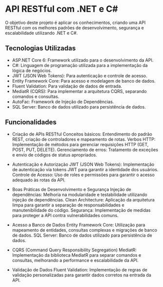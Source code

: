 # API RESTful com .NET e C#
O objetivo deste projeto é aplicar os conhecimentos, criando uma API RESTful com os melhores padrões de desenvolvimento, segurança e escalabilidade utilizando .NET e C#.

## Tecnologias Utilizadas
- ASP.NET Core 6: Framework utilizado para o desenvolvimento da API.
- C#: Linguagem de programação utilizada para a implementação da lógica de negócios.
- JWT (JSON Web Tokens): Para autenticação e controle de acesso.
- Entity Framework Core: Para acesso e modelagem de banco de dados.
- Fluent Validation: Para validação de dados de entrada.
- MediatR (CQRS): Para implementar a arquitetura CQRS, separando comandos e consultas.
- AutoFac: Framework de Injeção de Dependências.
- SQL Server: Banco de dados utilizado para persistência de dados.
 
## Funcionalidades
- Criação de APIs RESTful
Conceitos básicos: Entendimento do padrão REST, criação de controladores e mapeamento de rotas.
Verbos HTTP: Implementação de métodos para gerenciar requisições HTTP (GET, POST, PUT, DELETE).
Gerenciamento de erros: Tratamento de exceções e envio de códigos de status apropriados.

- Autenticação e Autorização
JWT (JSON Web Tokens): Implementação de autenticação via tokens JWT para garantir a identidade dos usuários.
Controle de Acesso: Uso de roles e permissões para garantir o acesso adequado às rotas da API.

- Boas Práticas de Desenvolvimento e Segurança
Injeção de dependências: Melhoria na modularidade e testabilidade utilizando injeção de dependências.
Clean Architecture: Aplicação da arquitetura limpa para garantir a separação de responsabilidades e manutenibilidade do código.
Segurança: Implementação de medidas para proteger a API contra vulnerabilidades comuns.

- Acesso a Banco de Dados
Entity Framework Core: Utilização para mapeamento de entidades, consultas complexas e migrações de banco de dados.
SQL Server: Banco de dados utilizado para persistência de dados.

- CQRS (Command Query Responsibility Segregation)
MediatR: Implementação da biblioteca MediatR para separar comandos e consultas, melhorando a performance e escalabilidade da API.

- Validação de Dados
Fluent Validation: Implementação de regras de validação personalizadas para garantir dados corretos na entrada da API.
